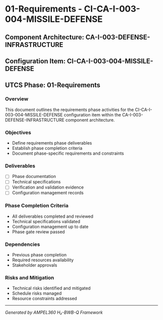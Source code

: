 # 01-Requirements - CI-CA-I-003-004-MISSILE-DEFENSE

## Component Architecture: CA-I-003-DEFENSE-INFRASTRUCTURE
## Configuration Item: CI-CA-I-003-004-MISSILE-DEFENSE
## UTCS Phase: 01-Requirements

### Overview
This document outlines the requirements phase activities for the CI-CA-I-003-004-MISSILE-DEFENSE configuration item within the CA-I-003-DEFENSE-INFRASTRUCTURE component architecture.

### Objectives
- Define requirements phase deliverables
- Establish phase completion criteria
- Document phase-specific requirements and constraints

### Deliverables
- [ ] Phase documentation
- [ ] Technical specifications
- [ ] Verification and validation evidence
- [ ] Configuration management records

### Phase Completion Criteria
- All deliverables completed and reviewed
- Technical specifications validated
- Configuration management up to date
- Phase gate review passed

### Dependencies
- Previous phase completion
- Required resources availability
- Stakeholder approvals

### Risks and Mitigation
- Technical risks identified and mitigated
- Schedule risks managed
- Resource constraints addressed

---
*Generated by AMPEL360 H₂-BWB-Q Framework*
